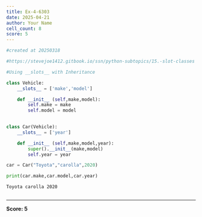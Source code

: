 ```yaml
---
title: Ex-4-6303
date: 2025-04-21
author: Your Name
cell_count: 8
score: 5
---
```


```python
#created at 20250318
```


```python
#https://stevejoe1412.gitbook.io/ssn/python-subtopics/15.-slot-classes
```


```python
#Using __slots__ with Inheritance
```


```python
class Vehicle:
    __slots__ = ['make','model']

    def __init__ (self,make,model):
        self.make = make
        self.model = model
        
```


```python
class Car(Vehicle):
    __slots__ = ['year']

    def __init__ (self,make,model,year):
        super().__init__(make,model)
        self.year = year
```


```python
car = Car("Toyota","carolla",2020)
```


```python
print(car.make,car.model,car.year)
```

    Toyota carolla 2020



```python

```


---
**Score: 5**